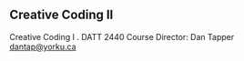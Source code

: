 ## Creative Coding II

Creative Coding I . DATT 2440
Course Director: Dan Tapper <dantap@yorku.ca>



